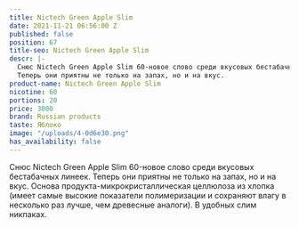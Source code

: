 ```yaml
---
title: Nictech Green Apple Slim
date: 2021-11-21 06:56:00 Z
published: false
position: 67
title-seo: Nictech Green Apple Slim
descr: |-
  Снюс Nictech Green Apple Slim 60-новое слово среди вкусовых бестабачных линеек.
  Теперь они приятны не только на запах, но и на вкус.
product-name: Nictech Green Apple Slim
nicotine: 60
portions: 20
price: 3000
brand: Russian products
taste: Яблоко
image: "/uploads/4-0d6e30.png"
has_availability: false
---
```


Снюс Nictech Green Apple Slim 60-новое слово среди вкусовых бестабачных линеек.
Теперь они приятны не только на запах, но и на вкус.
Основа продукта-микрокристаллическая целлюлоза из хлопка (имеет самые высокие показатели полимеризации и сохраняют влагу в несколько раз лучше, чем древесные аналоги).
В удобных слим никпаках.